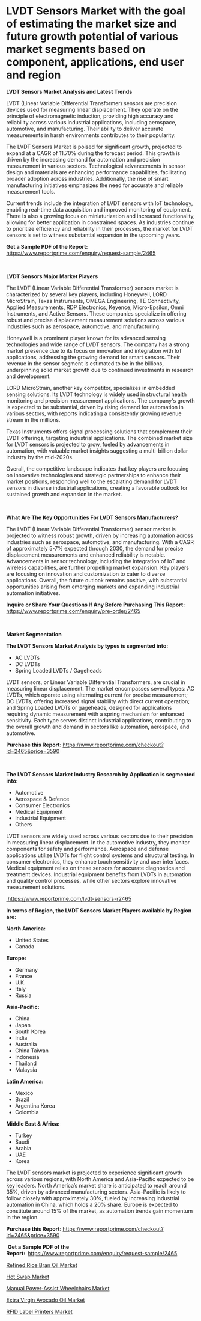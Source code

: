 <p><h1>LVDT Sensors Market with the goal of estimating the market size and future growth potential of various market segments based on component, applications, end user and region</h1></p><p><strong>LVDT Sensors Market Analysis and Latest Trends</strong></p>
<p><p>LVDT (Linear Variable Differential Transformer) sensors are precision devices used for measuring linear displacement. They operate on the principle of electromagnetic induction, providing high accuracy and reliability across various industrial applications, including aerospace, automotive, and manufacturing. Their ability to deliver accurate measurements in harsh environments contributes to their popularity.</p><p>The LVDT Sensors Market is poised for significant growth, projected to expand at a CAGR of 11.70% during the forecast period. This growth is driven by the increasing demand for automation and precision measurement in various sectors. Technological advancements in sensor design and materials are enhancing performance capabilities, facilitating broader adoption across industries. Additionally, the rise of smart manufacturing initiatives emphasizes the need for accurate and reliable measurement tools.</p><p>Current trends include the integration of LVDT sensors with IoT technology, enabling real-time data acquisition and improved monitoring of equipment. There is also a growing focus on miniaturization and increased functionality, allowing for better application in constrained spaces. As industries continue to prioritize efficiency and reliability in their processes, the market for LVDT sensors is set to witness substantial expansion in the upcoming years.</p></p>
<p><strong>Get a Sample PDF of the Report:&nbsp;</strong> <a href="https://www.reportprime.com/enquiry/request-sample/2465">https://www.reportprime.com/enquiry/request-sample/2465</a></p>
<p>&nbsp;</p>
<p><strong>LVDT Sensors Major Market Players</strong></p>
<p><p>The LVDT (Linear Variable Differential Transformer) sensors market is characterized by several key players, including Honeywell, LORD MicroStrain, Texas Instruments, OMEGA Engineering, TE Connectivity, Applied Measurements, RDP Electronics, Keyence, Micro-Epsilon, Omni Instruments, and Active Sensors. These companies specialize in offering robust and precise displacement measurement solutions across various industries such as aerospace, automotive, and manufacturing.</p><p>Honeywell is a prominent player known for its advanced sensing technologies and wide range of LVDT sensors. The company has a strong market presence due to its focus on innovation and integration with IoT applications, addressing the growing demand for smart sensors. Their revenue in the sensor segment is estimated to be in the billions, underpinning solid market growth due to continued investments in research and development.</p><p>LORD MicroStrain, another key competitor, specializes in embedded sensing solutions. Its LVDT technology is widely used in structural health monitoring and precision measurement applications. The company's growth is expected to be substantial, driven by rising demand for automation in various sectors, with reports indicating a consistently growing revenue stream in the millions.</p><p>Texas Instruments offers signal processing solutions that complement their LVDT offerings, targeting industrial applications. The combined market size for LVDT sensors is projected to grow, fueled by advancements in automation, with valuable market insights suggesting a multi-billion dollar industry by the mid-2020s.</p><p>Overall, the competitive landscape indicates that key players are focusing on innovative technologies and strategic partnerships to enhance their market positions, responding well to the escalating demand for LVDT sensors in diverse industrial applications, creating a favorable outlook for sustained growth and expansion in the market.</p></p>
<p>&nbsp;</p>
<p><strong>What Are The Key Opportunities For LVDT Sensors Manufacturers?</strong></p>
<p><p>The LVDT (Linear Variable Differential Transformer) sensor market is projected to witness robust growth, driven by increasing automation across industries such as aerospace, automotive, and manufacturing. With a CAGR of approximately 5-7% expected through 2030, the demand for precise displacement measurements and enhanced reliability is notable. Advancements in sensor technology, including the integration of IoT and wireless capabilities, are further propelling market expansion. Key players are focusing on innovation and customization to cater to diverse applications. Overall, the future outlook remains positive, with substantial opportunities arising from emerging markets and expanding industrial automation initiatives.</p></p>
<p><strong>Inquire or Share Your Questions If Any Before Purchasing This Report:</strong> <a href="https://www.reportprime.com/enquiry/pre-order/2465">https://www.reportprime.com/enquiry/pre-order/2465</a></p>
<p>&nbsp;</p>
<p><strong>Market Segmentation</strong></p>
<p><strong>The LVDT Sensors Market Analysis by types is segmented into:</strong></p>
<p><ul><li>AC LVDTs</li><li>DC LVDTs</li><li>Spring Loaded LVDTs / Gageheads</li></ul></p>
<p><p>LVDT sensors, or Linear Variable Differential Transformers, are crucial in measuring linear displacement. The market encompasses several types: AC LVDTs, which operate using alternating current for precise measurement; DC LVDTs, offering increased signal stability with direct current operation; and Spring Loaded LVDTs or gageheads, designed for applications requiring dynamic measurement with a spring mechanism for enhanced sensitivity. Each type serves distinct industrial applications, contributing to the overall growth and demand in sectors like automation, aerospace, and automotive.</p></p>
<p><strong>Purchase this Report:&nbsp;</strong><a href="https://www.reportprime.com/checkout?id=2465&price=3590">https://www.reportprime.com/checkout?id=2465&price=3590</a></p>
<p>&nbsp;</p>
<p><strong>The LVDT Sensors Market Industry Research by Application is segmented into:</strong></p>
<p><ul><li>Automotive</li><li>Aerospace & Defence</li><li>Consumer Electronics</li><li>Medical Equipment</li><li>Industrial Equipment</li><li>Others</li></ul></p>
<p><p>LVDT sensors are widely used across various sectors due to their precision in measuring linear displacement. In the automotive industry, they monitor components for safety and performance. Aerospace and defense applications utilize LVDTs for flight control systems and structural testing. In consumer electronics, they enhance touch sensitivity and user interfaces. Medical equipment relies on these sensors for accurate diagnostics and treatment devices. Industrial equipment benefits from LVDTs in automation and quality control processes, while other sectors explore innovative measurement solutions.</p></p>
<p><a href="https://www.reportprime.com/lvdt-sensors-r2465">&nbsp;https://www.reportprime.com/lvdt-sensors-r2465</a></p>
<p><strong>In terms of Region, the LVDT Sensors Market Players available by Region are:</strong></p>
<p>
    <p> <strong> North America: </strong>
        <ul>
            <li>United States</li>
            <li>Canada</li>
        </ul>
        </p> 
    <p> <strong> Europe: </strong>
        <ul>
            <li>Germany</li>
            <li>France</li>
            <li>U.K.</li>
            <li>Italy</li>
            <li>Russia</li>
        </ul>
        </p> 
    <p> <strong> Asia-Pacific: </strong>
        <ul>
            <li>China</li>
            <li>Japan</li>
            <li>South Korea</li>
            <li>India</li>
            <li>Australia</li>
            <li>China Taiwan</li>
            <li>Indonesia</li>
            <li>Thailand</li>
            <li>Malaysia</li>
        </ul>
        </p> 
    <p> <strong> Latin America: </strong>
        <ul>
            <li>Mexico</li>
            <li>Brazil</li>
            <li>Argentina Korea</li>
            <li>Colombia</li>
        </ul>
        </p> 
    <p> <strong> Middle East & Africa: </strong>
        <ul>
            <li>Turkey</li>
            <li>Saudi</li>
            <li>Arabia</li>
            <li>UAE</li>
            <li>Korea</li>
        </ul>
    </p>
    </p>
<p><p>The LVDT sensors market is projected to experience significant growth across various regions, with North America and Asia-Pacific expected to be key leaders. North America’s market share is anticipated to reach around 35%, driven by advanced manufacturing sectors. Asia-Pacific is likely to follow closely with approximately 30%, fueled by increasing industrial automation in China, which holds a 20% share. Europe is expected to constitute around 15% of the market, as automation trends gain momentum in the region.</p></p>
<p><strong>Purchase this Report: </strong><a href="https://www.reportprime.com/checkout?id=2465&price=3590">https://www.reportprime.com/checkout?id=2465&price=3590</a></p>
<p>&nbsp;<strong>Get a Sample PDF of the Report:&nbsp;&nbsp;</strong><a href="https://www.reportprime.com/enquiry/request-sample/2465">https://www.reportprime.com/enquiry/request-sample/2465</a></p>
<p><strong></strong></p>
<p><p><a href="https://www.linkedin.com/pulse/navigating-global-refined-rice-bran-oil-market-landscape-trends-cw2sf?trackingId=uiVIqe03S6%2BHuIxDiAJ7IA%3D%3D">Refined Rice Bran Oil Market</a></p><p><a href="https://github.com/SanjidaMahmud54/Market-Research-Report-List-1/blob/main/hot-swap-market.md">Hot Swap Market</a></p><p><a href="https://issuu.com/reportprime-2/docs/manual-power-assist-wheelchairs-mar_34d034bf12f7aa">Manual Power-Assist Wheelchairs Market</a></p><p><a href="https://www.linkedin.com/pulse/extra-virgin-avocado-oil-market-strategic-insights-product-evolution-oqwuf?trackingId=atqySSKqTwSQuEEETk3%2Biw%3D%3D">Extra Virgin Avocado Oil Market</a></p><p><a href="https://github.com/WashimHussain441/Market-Research-Report-List-1/blob/main/rfid-label-printers-market.md">RFID Label Printers Market</a></p></p>